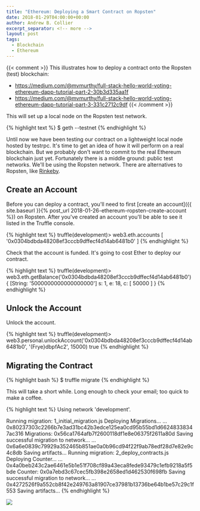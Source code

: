 ```yaml
---
title: "Ethereum: Deploying a Smart Contract on Ropsten"
date: 2018-01-29T04:00:00+00:00
author: Andrew B. Collier
excerpt_separator: <!-- more -->
layout: post
tags:
  - Blockchain
  - Ethereum
---
```


{{< comment >}}
This illustrates how to deploy a contract onto the Ropsten (test) blockchain:

  - https://medium.com/@mvmurthy/full-stack-hello-world-voting-ethereum-dapp-tutorial-part-2-30b3d335aa1f
  - https://medium.com/@mvmurthy/full-stack-hello-world-voting-ethereum-dapp-tutorial-part-3-331c2712c9df
{{< /comment >}}

This will set up a local node on the Ropsten test network.

{% highlight text %}
$ geth --testnet
{% endhighlight %}







Until now we have been testing our contract on a lightweight local node hosted by testrpc. It's time to get an idea of how it will perform on a real blockchain. But we probably don't want to commit to the real Ethereum blockchain just yet. Fortunately there is a middle ground: public test networks. We'll be using the Ropsten network. There are alternatives to Ropsten, like [Rinkeby](https://www.rinkeby.io/).

## Create an Account

Before you can deploy a contract, you'll need to first [create an account]({{ site.baseurl }}{% post_url 2018-01-26-ethereum-ropsten-create-account %}) on Ropsten. After you've created an account you'll be able to see it listed in the Truffle console.

{% highlight text %}
truffle(development)> web3.eth.accounts
[ '0x0304bdbda48208ef3cccb9dffecf4d14ab6481b0' ]
{% endhighlight %}

Check that the account is funded. It's going to cost Ether to deploy our contract.

{% highlight text %}
truffle(development)> web3.eth.getBalance('0x0304bdbda48208ef3cccb9dffecf4d14ab6481b0')
{ [String: '5000000000000000000'] s: 1, e: 18, c: [ 50000 ] }
{% endhighlight %}

## Unlock the Account

Unlock the account.

{% highlight text %}
truffle(development)> web3.personal.unlockAccount('0x0304bdbda48208ef3cccb9dffecf4d14ab6481b0', '(Frye}dbpfAc2', 15000)
true
{% endhighlight %}

## Migrating the Contract

{% highlight bash %}
$ truffle migrate
{% endhighlight %}

This will take a short while. Long enough to check your email; too quick to make a coffee.

{% highlight text %}
Using network 'development'.

Running migration: 1_initial_migration.js
  Deploying Migrations...
  ... 0x80237303c2266b7e3ad31bc42b3edce125ea0cd95b55bd1d66248338347ac316
  Migrations: 0x56ca1764afb7f2600118df1e8e06375f2611a80d
Saving successful migration to network...
  ... 0x6a6e0839c79929a352465b851ae0a0b96cd94f22f9ab78edf28d7e82e9c4c8db
Saving artifacts...
Running migration: 2_deploy_contracts.js
  Deploying Counter...
  ... 0x4a0beb243c2ae6461e5b1e51f708cf89a43eca8fede93479c1efb9218a5f5bde
  Counter: 0x0a7ebd3c67cec5fb398e2658ed1d462530f698fb
Saving successful migration to network...
  ... 0x4272526f9a552cb8f42e249763a81907ce37981b13736be64b1be57c29c1f553
Saving artifacts...
{% endhighlight %}

![](/img/2017/12/ropsten-account-contract-deployed.png)